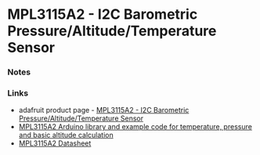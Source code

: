 # MPL3115A2 - I2C Barometric Pressure/Altitude/Temperature Sensor
### Notes

### Links
* adafruit product page - [MPL3115A2 - I2C Barometric Pressure/Altitude/Temperature Sensor](https://www.adafruit.com/products/1893)
* [MPL3115A2 Arduino library and example code for temperature, pressure and basic altitude calculation](https://github.com/adafruit/Adafruit_MPL3115A2_Library)
* [MPL3115A2 Datasheet](https://cdn-shop.adafruit.com/datasheets/1893_datasheet.pdf)